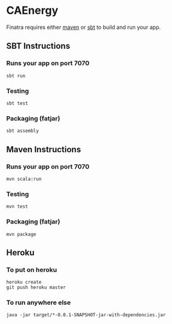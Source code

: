 # CAEnergy

Finatra requires either [maven](http://maven.apache.org/) or [sbt](http://www.scala-sbt.org/release/docs/Getting-Started/Setup.html) to build and run your app.

## SBT Instructions

### Runs your app on port 7070

    sbt run

### Testing

    sbt test

### Packaging (fatjar)

    sbt assembly


## Maven Instructions

### Runs your app on port 7070

    mvn scala:run

### Testing

    mvn test

### Packaging (fatjar)

    mvn package


## Heroku

### To put on heroku

    heroku create
    git push heroku master

### To run anywhere else

    java -jar target/*-0.0.1-SNAPSHOT-jar-with-dependencies.jar
